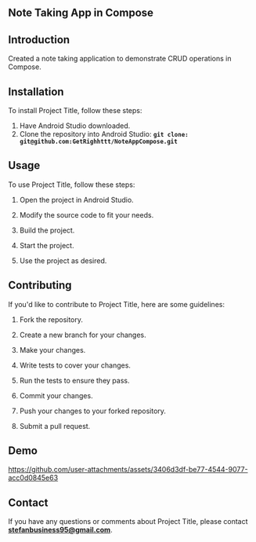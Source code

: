 ## **Note Taking App in Compose**

## **Introduction**
Created a note taking application to demonstrate CRUD operations in Compose.

## **Installation**

To install Project Title, follow these steps:

 
1. Have Android Studio downloaded.
2. Clone the repository into Android Studio: **`git clone: git@github.com:GetRighhttt/NoteAppCompose.git`**

## **Usage**

To use Project Title, follow these steps:

1. Open the project in Android Studio.

2. Modify the source code to fit your needs.

3. Build the project.

4. Start the project.

5. Use the project as desired.

## **Contributing**

If you'd like to contribute to Project Title, here are some guidelines:
 

1. Fork the repository.

2. Create a new branch for your changes.

3. Make your changes.

4. Write tests to cover your changes.

5. Run the tests to ensure they pass.

6. Commit your changes.

7. Push your changes to your forked repository.

8. Submit a pull request.

## **Demo**

https://github.com/user-attachments/assets/3406d3df-be77-4544-9077-acc0d0845e63

## **Contact**

If you have any questions or comments about Project Title, please contact **stefanbusiness95@gmail.com**.

